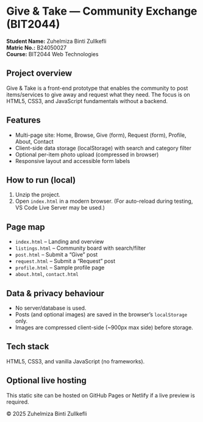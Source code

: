 # Give & Take — Community Exchange (BIT2044)

**Student Name:** Zuhelmiza Binti Zullkefli  
**Matric No.:** B24050027  
**Course:** BIT2044 Web Technologies

## Project overview
Give & Take is a front-end prototype that enables the community to post items/services to give away and request what they need. The focus is on HTML5, CSS3, and JavaScript fundamentals without a backend.

## Features
- Multi-page site: Home, Browse, Give (form), Request (form), Profile, About, Contact
- Client-side data storage (localStorage) with search and category filter
- Optional per-item photo upload (compressed in browser)
- Responsive layout and accessible form labels

## How to run (local)
1. Unzip the project.
2. Open `index.html` in a modern browser.
   (For auto-reload during testing, VS Code Live Server may be used.)

## Page map
- `index.html` – Landing and overview
- `listings.html` – Community board with search/filter
- `post.html` – Submit a “Give” post
- `request.html` – Submit a “Request” post
- `profile.html` – Sample profile page
- `about.html`, `contact.html`

## Data & privacy behaviour
- No server/database is used.
- Posts (and optional images) are saved in the browser’s `localStorage` only.
- Images are compressed client-side (~900px max side) before storage.

## Tech stack
HTML5, CSS3, and vanilla JavaScript (no frameworks).

## Optional live hosting
This static site can be hosted on GitHub Pages or Netlify if a live preview is required.

© 2025 Zuhelmiza Binti Zullkefli
